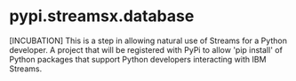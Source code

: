 # pypi.streamsx.database
[INCUBATION] This is a step in allowing natural use of Streams for a Python developer. A project that will be registered with PyPi to allow 'pip install' of Python packages that support Python developers interacting with IBM Streams.
